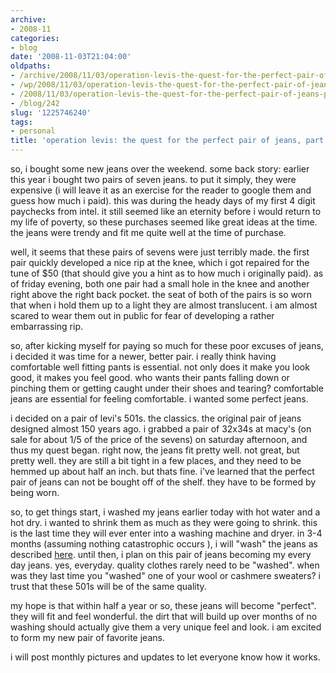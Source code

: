 ```yaml
---
archive:
- 2008-11
categories:
- blog
date: '2008-11-03T21:04:00'
oldpaths:
- /archive/2008/11/03/operation-levis-the-quest-for-the-perfect-pair-of-jeans-part-1.html
- /wp/2008/11/03/operation-levis-the-quest-for-the-perfect-pair-of-jeans-part-1/
- /2008/11/03/operation-levis-the-quest-for-the-perfect-pair-of-jeans-part-1/
- /blog/242
slug: '1225746240'
tags:
- personal
title: 'operation levis: the quest for the perfect pair of jeans, part 1'
---
```


so, i bought some new jeans over the weekend. some back story: earlier
this year i bought two pairs of seven jeans. to put it simply, they were
expensive (i will leave it as an exercise for the reader to google them
and guess how much i paid). this was during the heady days of my first
4 digit paychecks from intel. it still seemed like an eternity before
i would return to my life of poverty, so these purchases seemed like great
ideas at the time. the jeans were trendy and fit me quite well at the time
of purchase.

well, it seems that these pairs of sevens were just terribly made. the
first pair quickly developed a nice rip at the knee, which i got repaired
for the tune of $50 (that should give you a hint as to how much
i originally paid). as of friday evening, both one pair had a small hole
in the knee and another right above the right back pocket. the seat of
both of the pairs is so worn that when i hold them up to a light they are
almost translucent. i am almost scared to wear them out in public for fear
of developing a rather embarrassing rip.

so, after kicking myself for paying so much for these poor excuses of
jeans, i decided it was time for a newer, better pair. i really think
having comfortable well fitting pants is essential. not only does it make
you look good, it makes you feel good. who wants their pants falling down
or pinching them or getting caught under their shoes and tearing?
comfortable jeans are essential for feeling comfortable. i wanted some
perfect jeans.

i decided on a pair of levi's 501s. the classics. the original pair of
jeans designed almost 150 years ago. i grabbed a pair of 32x34s at macy's
(on sale for about 1/5 of the price of the sevens) on saturday afternoon,
and thus my quest began. right now, the jeans fit pretty well. not great,
but pretty well. they are still a bit tight in a few places, and they need
to be hemmed up about half an inch. but thats fine. i've learned that the
perfect pair of jeans can not be bought off of the shelf. they have to be
formed by being worn.

so, to get things start, i washed my jeans earlier today with hot water
and a hot dry. i wanted to shrink them as much as they were going to
shrink. this is the last time they will ever enter into a washing machine
and dryer. in 3-4 months (assuming nothing catastrophic occurs ), i will
"wash" the jeans as described [here][1]. until then, i plan on this pair
of jeans becoming my every day jeans. yes, everyday. quality clothes
rarely need to be "washed". when was they last time you "washed" one of
your wool or cashmere sweaters? i trust that these 501s will be of the
same quality.

my hope is that within half a year or so, these jeans will become
"perfect". they will fit and feel wonderful. the dirt that will build up
over months of no washing should actually give them a very unique feel and
look. i am excited to form my new pair of favorite jeans.

i will post monthly pictures and updates to let everyone know how it
works.

[1]: http://acontinuouslean.com/2008/09/29/acl-advisor-how-to-wash-your-denim/

